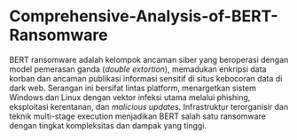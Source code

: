 # Comprehensive-Analysis-of-BERT-Ransomware
BERT ransomware adalah kelompok ancaman siber yang beroperasi dengan model pemerasan ganda (*double extortion*), memadukan enkripsi data korban dan ancaman publikasi informasi sensitif di situs kebocoran data di dark web. Serangan ini bersifat lintas platform, menargetkan sistem Windows dan Linux dengan vektor infeksi utama melalui phishing, eksploitasi kerentanan, dan *malicious updates*. Infrastruktur terorganisir dan teknik multi-stage execution menjadikan BERT salah satu ransomware dengan tingkat kompleksitas dan dampak yang tinggi.

